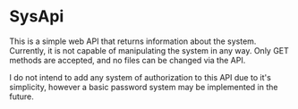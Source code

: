 # SysApi

This is a simple web API that returns information about the system. Currently, it is not capable of manipulating the system in any way. Only GET methods are accepted, and no files can be changed via the API.

I do not intend to add any system of authorization to this API due to it's simplicity, however a basic password system may be implemented in the future.